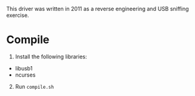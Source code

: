 This driver was written in 2011 as a reverse engineering and USB sniffing exercise.

# Compile

1. Install the following libraries:

- libusb1
- ncurses

2. Run `compile.sh`
